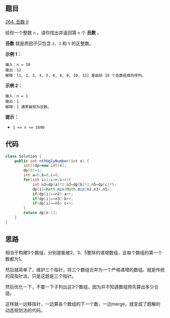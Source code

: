 ## 题目

[264. 丑数 II](https://leetcode.cn/problems/ugly-number-ii/)

给你一个整数 `n` ，请你找出并返回第 `n` 个 **丑数** 。

**丑数** 就是质因子只包含 `2`、`3` 和 `5` 的正整数。

 

**示例 1：**

```
输入：n = 10
输出：12
解释：[1, 2, 3, 4, 5, 6, 8, 9, 10, 12] 是由前 10 个丑数组成的序列。
```

**示例 2：**

```
输入：n = 1
输出：1
解释：1 通常被视为丑数。
```

 

**提示：**

- `1 <= n <= 1690`

## 代码

```java
class Solution {
    public int nthUglyNumber(int n) {
        int[]dp=new int[n];
        dp[0]=1;
        int a=0,b=0,c=0;
        for(int i=1;i<n;i++){
            int n2=dp[a]*2,n3=dp[b]*3,n5=dp[c]*5;
            dp[i]=Math.min(Math.min(n2,n3),n5);
            if(dp[i]==n2) a++;
            if(dp[i]==n3) b++;
            if(dp[i]==n5) c++;
        }
        return dp[n-1];
    }
}
```

## 思路

相当于构建3个数组，分别是能被2、3、5整除的递增数组，且每个数组的第一个数都为1。

然后就简单了，维护三个指针，将三个数组合并为一个严格递增的数组。就是传统的双指针法，只是这题是三个指针。

然后优化一下，不要一下子列出这3个数组，因为并不知道数组预先算出多少合适。

这样就一边移指针，一边算各个数组的下一个数，一边merge，就变成了题解的动态规划法的代码。